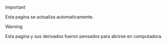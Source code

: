 > [!IMPORTANT]
> Esta pagina se actualiza automaticamente.

> [!WARNING]
> Esta pagina y sus derivados fueron pensados para abrirse en computadora.
